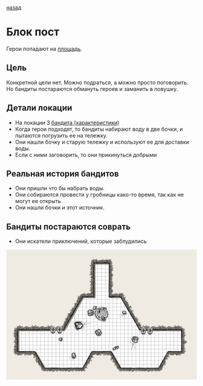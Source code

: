[назад](/index.md)
# Блок пост 
Герои попадают на [площадь](./description.md).

## Цель
Конкретной цели нет.
Можно подраться, а можно просто поговорить.
Но бандиты постараются обмануть героев и заманить в ловушку.

## Детали локации
* На локации 3 [бандита (характеристики)](./people.pdf)
* Когда герои подходят, то бандиты набирают воду в две бочки, и пытаются погрузить ее на тележку.
* Они нашли бочку и старую тележку и используют ее для доставки воды.
* Если с ними заговорить, то они прикинуться добрыми

## Реальная история бандитов
* Они пришли что бы набрать воды.
* Они собираются провести у гробницы како-то время, так как не могут ее открыть
* Они нашли бочки и этот источник.

## Бандиты постараются соврать
* Они искатели приключений, которые заблудились

![block-post](./block-post.png)

